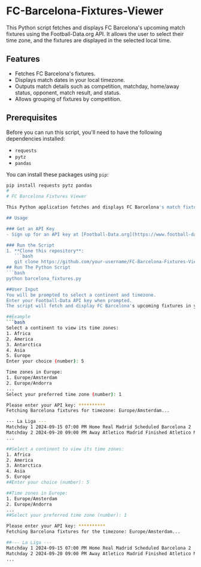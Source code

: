 # FC-Barcelona-Fixtures-Viewer

This Python script fetches and displays FC Barcelona's upcoming match fixtures using the Football-Data.org API. It allows the user to select their time zone, and the fixtures are displayed in the selected local time.

## Features

- Fetches FC Barcelona's fixtures.
- Displays match dates in your local timezone.
- Outputs match details such as competition, matchday, home/away status, opponent, match result, and status.
- Allows grouping of fixtures by competition.

## Prerequisites

Before you can run this script, you'll need to have the following dependencies installed:

- `requests`
- `pytz`
- `pandas`

You can install these packages using `pip`:

```bash
pip install requests pytz pandas
#
# FC Barcelona Fixtures Viewer

This Python application fetches and displays FC Barcelona's match fixtures in your local timezone using the Football-Data.org API. It handles time zone conversions, filters matches by home/away status, and displays results grouped by competition.

## Usage

### Get an API Key
- Sign up for an API key at [Football-Data.org](https://www.football-data.org/).

### Run the Script
1. **Clone this repository**:
   ```bash
   git clone https://github.com/your-username/FC-Barcelona-Fixtures-Viewer.git
## Run The Python Script
```bash
python barcelona_fixtures.py

##User Input
You will be prompted to select a continent and timezone.
Enter your Football-Data API key when prompted.
The script will fetch and display FC Barcelona's upcoming fixtures in your local time zone.

##Example
```bash
Select a continent to view its time zones:
1. Africa
2. America
3. Antarctica
4. Asia
5. Europe
Enter your choice (number): 5

Time zones in Europe:
1. Europe/Amsterdam
2. Europe/Andorra
...
Select your preferred time zone (number): 1

Please enter your API key: **********
Fetching Barcelona fixtures for timezone: Europe/Amsterdam...

--- La Liga ---
Matchday 1 2024-09-15 07:00 PM Home Real Madrid Scheduled Barcelona 2 - 1 Real Madrid
Matchday 2 2024-09-20 09:00 PM Away Atletico Madrid Finished Atletico Madrid 0 - 1 Barcelona
...

##Select a continent to view its time zones:
1. Africa
2. America
3. Antarctica
4. Asia
5. Europe
##Enter your choice (number): 5

##Time zones in Europe:
1. Europe/Amsterdam
2. Europe/Andorra
...
##Select your preferred time zone (number): 1

Please enter your API key: **********
Fetching Barcelona fixtures for the timezone: Europe/Amsterdam...

##--- La Liga ---
Matchday 1 2024-09-15 07:00 PM Home Real Madrid Scheduled Barcelona 2 - 1 Real Madrid
Matchday 2 2024-09-20 09:00 PM Away Atletico Madrid Finished Atletico Madrid 0 - 1 Barcelona
...
